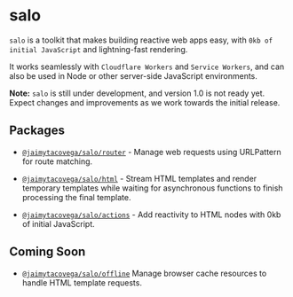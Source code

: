 # salo

`salo` is a toolkit that makes building reactive web apps easy, with `0kb of initial JavaScript` and lightning-fast rendering.

It works seamlessly with `Cloudflare Workers` and `Service Workers`, and can also be used in Node or other server-side JavaScript environments.

**Note:** `salo` is still under development, and version 1.0 is not ready yet. Expect changes and improvements as we work towards the initial release.

## Packages

- [`@jaimytacovega/salo/router`](./src/router.js) - Manage web requests using URLPattern for route matching.
  
- [`@jaimytacovega/salo/html`](./src/html.js) - Stream HTML templates and render temporary templates while waiting for asynchronous functions to finish processing the final template.

- [`@jaimytacovega/salo/actions`](./src/actions.js) - Add reactivity to HTML nodes with 0kb of initial JavaScript.

## Coming Soon

- [`@jaimytacovega/salo/offline`](./src/offline.js) Manage browser cache resources to handle HTML template requests.